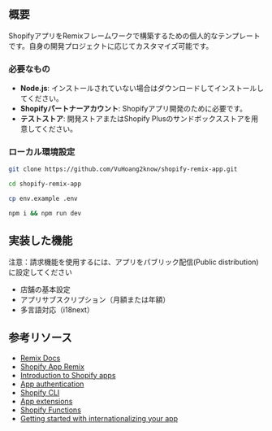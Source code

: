 ## 概要

ShopifyアプリをRemixフレームワークで構築するための個人的なテンプレートです。自身の開発プロジェクトに応じてカスタマイズ可能です。

### 必要なもの

- **Node.js**: インストールされていない場合はダウンロードしてインストールしてください。
- **Shopifyパートナーアカウント**: Shopifyアプリ開発のために必要です。
- **テストストア**: 開発ストアまたはShopify Plusのサンドボックスストアを用意してください。

### ローカル環境設定

```bash
git clone https://github.com/VuHoang2know/shopify-remix-app.git
```

```bash
cd shopify-remix-app
```

```bash
cp env.example .env
```

```bash
npm i && npm run dev
```

## 実装した機能

注意：請求機能を使用するには、アプリをパブリック配信(Public distribution)に設定してください

- 店舗の基本設定
- アプリサブスクリプション（月額または年額）
- 多言語対応（i18next）

## 参考リソース

- [Remix Docs](https://remix.run/docs/en/v1)
- [Shopify App Remix](https://shopify.dev/docs/api/shopify-app-remix)
- [Introduction to Shopify apps](https://shopify.dev/docs/apps/getting-started)
- [App authentication](https://shopify.dev/docs/apps/auth)
- [Shopify CLI](https://shopify.dev/docs/apps/tools/cli)
- [App extensions](https://shopify.dev/docs/apps/app-extensions/list)
- [Shopify Functions](https://shopify.dev/docs/api/functions)
- [Getting started with internationalizing your app](https://shopify.dev/docs/apps/best-practices/internationalization/getting-started)
